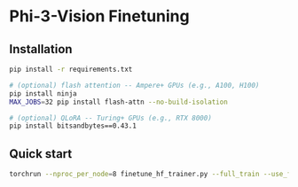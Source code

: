 # Phi-3-Vision Finetuning

## Installation

```bash
pip install -r requirements.txt

# (optional) flash attention -- Ampere+ GPUs (e.g., A100, H100)
pip install ninja
MAX_JOBS=32 pip install flash-attn --no-build-isolation

# (optional) QLoRA -- Turing+ GPUs (e.g., RTX 8000)
pip install bitsandbytes==0.43.1
```

## Quick start

```bash
torchrun --nproc_per_node=8 finetune_hf_trainer.py --full_train --use_flash_attention --use_lora --bf16
```
